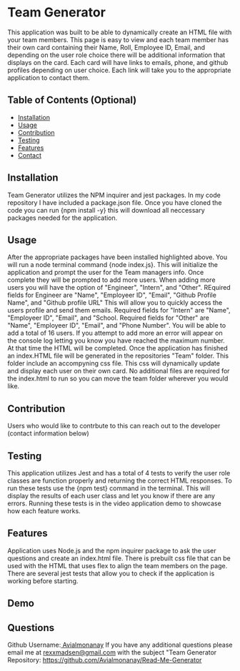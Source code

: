 # Team Generator        
This application was built to be able to dynamically create an HTML file with your team members. This page is easy to view and each team member has their own card containing their Name, Roll, Employee ID, Email, and depending on the user role choice there will be additional information that displays on the card. Each card will have links to emails, phone, and github profiles depending on user choice. Each link will take you to the appropriate application to contact them.  


## Table of Contents (Optional)

- [Installation](#installation)
- [Usage](#usage)
- [Contribution](#contribution)
- [Testing](#testing)
- [Features](#features)
- [Contact](#questions)



## Installation
Team Generator utilizes the NPM inquirer and jest  packages. In my code repository I have included a package.json file. Once you have cloned the code you can run {npm install -y} this will download all neccessary packages needed for the application.

## Usage
After the appropriate packages have been installed highlighted above. You will run a node terminal command {node index.js}. This will initialize the application and prompt the user for the Team managers info. Once complete they will be prompted to add more users. When adding more users you will have the option of "Engineer", "Intern", and "Other". REquired fields for Engineer are "Name", "Employeer ID", "Email", "Github Profile Name", and "Github profile URL" This will allow you to quickly access the users profile and send them emails. Required fields for "Intern" are "Name", "Employeer ID", "Email", and "School. Required fields for "Other" are "Name", "Employeer ID", "Email", and "Phone Number". You will be able to add a total of 16 users. If you attempt to add more an error will appear on the console log letting you know you have reached the maximum number. At that time the HTML will be completed. Once the application has finished an index.HTML file will be generated in the repositories "Team" folder. This folder include an accompyning css file. This css will dynamically update and display each user on their own card. No additional files are required for the index.html to run so you can move the team folder wherever you would like.

## Contribution
Users who would like to contrbute to this can reach out to the developer (contact information below)

## Testing
This application utilizes Jest and has a total of 4 tests to verify the user role classes are function properly and returning the correct HTML responses. To run these tests use the {npm test} command in the terminal. This will display the results of each user class and let you know if there are any errors. Running these tests is in the video application demo to showcase how each feature works.

## Features
Application uses Node.js and the npm inquirer package to ask the user questions and create an index.html file. There is prebuilt css file that can be used with the HTML that uses flex to align the team members on the page. There are several jest  tests that allow you to check if the application is working before starting.

## Demo

## Questions
Github Username:[ Avialmonanay](https://github.com/Avialmonanay)
If you have any additional questions please email me at rexxmadsen@gmail.com with the subject "Team Generator
Repository: https://github.com/Avialmonanay/Read-Me-Generator

